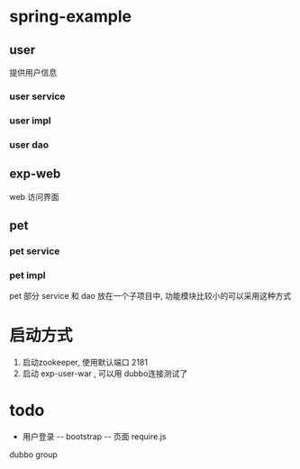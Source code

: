 # spring-example

## user
提供用户信息
### user service

### user impl

### user dao

## exp-web
web 访问界面

## pet
### pet service

### pet impl
pet 部分 service  和 dao 放在一个子项目中, 功能模块比较小的可以采用这种方式

# 启动方式
 
1. 启动zookeeper, 使用默认端口 2181
2. 启动 exp-user-war , 可以用 dubbo连接测试了
# todo 

- 用户登录
-- bootstrap
-- 页面 require.js 

dubbo  group